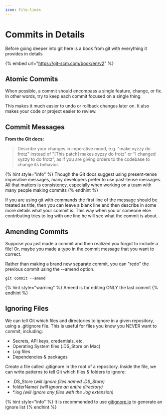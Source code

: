 ```yaml
---
icon: file-lines
---
```


# Commits in Details

Before going deeper into git here is a book from git with everything it provides in details

{% embed url="https://git-scm.com/book/en/v2" %}

## &#x20;Atomic Commits

When possible, a commit should encompass a single feature, change, or fix. In other words, try to keep each commit focused on a single thing.&#x20;

This makes it much easier to undo or rollback changes later on. It also makes your code or project easier to review.

## Commit Messages

**From the Git docs:**

> Describe your changes in imperative mood, e.g. "make xyzzy do frotz" instead of "\[This patch] makes xyzzy do frotz" or "I changed xyzzy to do frotz", as if you are giving orders to the codebase to change its behavior.

{% hint style="info" %}
Though the Git docs suggest using present-tense imperative messages, many developers prefer to use past-tense messages. All that matters is consistency, especially when working on a team with many people making commits
{% endhint %}

If you are using git with commands the first line of the message should be treated as title, then you can leave a blank line and then describe in some more details what your commit is. This way when you or someone else contributing tries to log with one line  he will see what the commit is about.

## Amending Commits

Suppose you just made a commit and then realized you forgot to include a file! Or, maybe you made a typo in the commit message that you want to correct.&#x20;

Rather than making a brand new separate commit, you can "redo" the previous commit using the --amend option.

```git
git commit --amend
```

{% hint style="warning" %}
Amend is for editing ONLY the last commit
{% endhint %}

## Ignoring Files

We can tell Git which files and directories to ignore in a given repository, using a .gitignore file. This is useful for files you know you NEVER want to commit, including:

* Secrets, API keys, credentials, etc.&#x20;
* Operating System files (.DS\_Store on Mac)&#x20;
* Log files&#x20;
* Dependencies & packages

Create a file called .gitignore in the root of a repository. Inside the file, we can write patterns to tell Git which files & folders to ignore:

* .DS\_Store (_will ignore files named .DS\_Store)_&#x20;
* folderName/ _(will ignore an entire directory)_&#x20;
* \*.log _(will ignore any files with the .log extension)_

{% hint style="info" %}
It is recommended to use [gitignore.io](https://www.toptal.com/developers/gitignore/) to generate an ignore list
{% endhint %}
